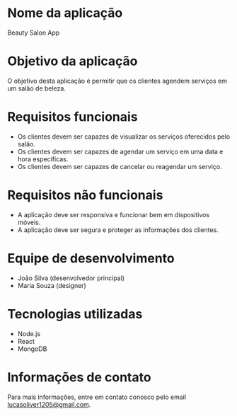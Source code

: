 # Nome da aplicação

Beauty Salon App

# Objetivo da aplicação

O objetivo desta aplicação é permitir que os clientes agendem serviços em um salão de beleza.

# Requisitos funcionais

- Os clientes devem ser capazes de visualizar os serviços oferecidos pelo salão.
- Os clientes devem ser capazes de agendar um serviço em uma data e hora específicas.
- Os clientes devem ser capazes de cancelar ou reagendar um serviço.

# Requisitos não funcionais

- A aplicação deve ser responsiva e funcionar bem em dispositivos móveis.
- A aplicação deve ser segura e proteger as informações dos clientes.

# Equipe de desenvolvimento

- João Silva (desenvolvedor principal)
- Maria Souza (designer)

# Tecnologias utilizadas

- Node.js
- React
- MongoDB

# Informações de contato

Para mais informações, entre em contato conosco pelo email lucasoliver1205@gmail.com.
